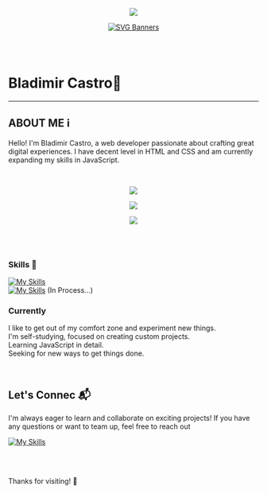<p align="center" >
  
<img  src="https://komarev.com/ghpvc/?username=blad232x&color=green"/>
</p>
<p align="center">
  <a href="https://github.com/Akshay090/svg-banners">
    <img src="https://svg-banners.vercel.app/api?type=typeWriter&text1=Bladimir%20Castro%20💻&width=1000&height=150" alt="SVG Banners">
  </a>
</p>
<br>
<br>

# Bladimir Castro💼

---

## **ABOUT ME** ℹ️
Hello! I'm Bladimir Castro, a web developer passionate about crafting great digital experiences. I have decent level in HTML and CSS and am currently expanding my skills in JavaScript.

<br>

<p align="center">  
<img  src="https://github-readme-stats.vercel.app/api/top-langs/?username=blad232&theme=shadow_green&hide_border=false&layout=compact" />
</p>
<p align="center">  
  
<img align="center" src="https://github-readme-stats.vercel.app/api?username=blad232&show_icons=true&theme=shadow_green&hide_border=false" />
</p>

<p align="center">  
<img  src="https://github-readme-streak-stats.herokuapp.com/?user=blad232&theme=shadow_green&hide_border=false"/> 
</p>
<br/>
<br/>



### Skills 🚀
[![My Skills](https://skillicons.dev/icons?i=html,css,vscode,windows,git,github&perline=3)](https://skillicons.dev)<br/>
[![My Skills](https://skillicons.dev/icons?i=js)](https://skillicons.dev)  (In Process...)





### Currently 
I like to get out of my comfort zone and experiment new things.
<br>
I'm self-studying, focused on creating custom projects.
<br>
Learning JavaScript in detail.
<br>
Seeking for new ways to get things done.


  

<br>


## **Let's Connec** 📬
I'm always eager to learn and collaborate on exciting projects! If you have any questions or want to team up, feel free to reach out
<br/>

[![My Skills](https://skillicons.dev/icons?i=gmail,linkedin,twitter&theme=light&perline=1)](https://skillicons.dev)
 
<br>
<br>


  Thanks for visiting! 👋

